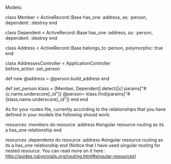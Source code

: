 Models:

 class Member < ActiveRecord::Base
   has_one :address, as: :person, dependent: :destroy
 end

 class Dependent < ActiveRecord::Base
   has_one :address, as: :person, dependent: :destroy
 end

 class Address < ActiveRecord::Base
    belongs_to :person, polymorphic: true
 end


 class AddressesController < ApplicationController  
  before_action :set_person

  def new
    @address = @person.build_address
  end

  def set_person
    klass = [Member, Dependent].detect{|c| params["#{c.name.underscore}_id"]}
    @person= klass.find(params["#{klass.name.underscore}_id"])
  end
end


As for your routes file, currently according to the relationships that you have defined in your models the following should work:

resources :members do
 resource :address #singular resource routing as its a has_one relationship
end

resources :dependents do
  resource :address #singular resource routing as its a has_one relationship
end
(Notice that I have used singular routing for nested resource. You can read more on it here : http://guides.rubyonrails.org/routing.html#singular-resources)